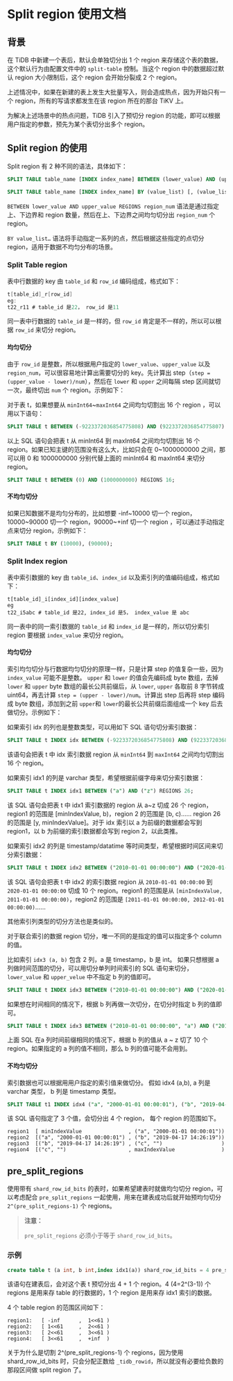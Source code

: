 # Split region 使用文档

## 背景

在 TiDB 中新建一个表后，默认会单独切分出 1 个 region 来存储这个表的数据，这个默认行为由配置文件中的 `split-table` 控制。当这个 region 中的数据超过默认 region 大小限制后，这个 region 会开始分裂成 2 个 region。

上述情况中，如果在新建的表上发生大批量写入，则会造成热点，因为开始只有一个 region，所有的写请求都发生在该 region 所在的那台 TiKV 上。

为解决上述场景中的热点问题，TiDB 引入了预切分 region 的功能，即可以根据用户指定的参数，预先为某个表切分出多个 region。

## Split region 的使用

Split region 有 2 种不同的语法，具体如下：

```sql
SPLIT TABLE table_name [INDEX index_name] BETWEEN (lower_value) AND (upper_value) REGIONS region_num

SPLIT TABLE table_name [INDEX index_name] BY (value_list) [, (value_list)] ...
```

`BETWEEN lower_value AND upper_value REGIONS region_num` 语法是通过指定上、下边界和 region 数量，然后在上、下边界之间均匀切分出 `region_num` 个 region。

`BY value_list…` 语法将手动指定一系列的点，然后根据这些指定的点切分 region，适用于数据不均匀分布的场景。

### Split Table region

表中行数据的 key 由 `table_id` 和 `row_id` 编码组成，格式如下：

```go
t[table_id]_r[row_id]
eg:
t22_r11 # table_id 是22， row_id 是11
```

同一表中行数据的 `table_id` 是一样的，但 `row_id` 肯定是不一样的，所以可以根据 `row_id` 来切分 region。

#### 均匀切分

由于 `row_id` 是整数，所以根据用户指定的 `lower_value`、`upper_value` 以及 `region_num`，可以很容易地计算出需要切分的 key。先计算出 step（`step = (upper_value - lower)/num`），然后在 `lower` 和 `upper` 之间每隔 step 区间就切一次，最终切出 `num` 个 region。示例如下：

对于表 t，如果想要从 `minInt64`~`maxInt64` 之间均匀切割出 16 个 region ，可以用以下语句：

```sql
SPLIT TABLE t BETWEEN (-9223372036854775808) AND (9223372036854775807) REGIONS 16;
```

以上 SQL 语句会把表 t 从 minInt64 到 maxInt64 之间均匀切割出 16 个 region。如果已知主键的范围没有这么大，比如只会在 0~1000000000 之间，那可以用 0 和 1000000000 分别代替上面的 minInt64 和 maxInt64 来切分 region。

```sql
SPLIT TABLE t BETWEEN (0) AND (1000000000) REGIONS 16;
```

#### 不均匀切分

如果已知数据不是均匀分布的，比如想要 -inf~10000 切一个 region，10000~90000 切一个 region，90000~+inf 切一个 region ，可以通过手动指定点来切分 region，示例如下：

```sql
SPLIT TABLE t BY (10000), (90000);
```

### Split Index region

表中索引数据的 key 由 `table_id`、`index_id` 以及索引列的值编码组成，格式如下：

```
t[table_id]_i[index_id][index_value]
eg
t22_i5abc # table_id 是22, index_id 是5， index_value 是 abc 
```

同一表中的同一索引数据的 `table_id` 和 `index_id` 是一样的，所以切分索引 region 要根据 `index_value` 来切分 region。

#### 均匀切分

索引均匀切分与行数据均匀切分的原理一样，只是计算 step 的值复杂一些，因为 `index_value` 可能不是整数。 `upper` 和 `lower` 的值会先编码成 byte 数组，去掉 `lower` 和 `upper` byte 数组的最长公共前缀后，从 `lower`, `upper` 各取前 8 字节转成 uint64，再去计算 `step = (upper - lower)/num`。计算出 step 后再将 step 编码成 byte
数组，添加到之前 `upper`和 `lower`的最长公共前缀后面组成一个 key 后去做切分。示例如下：

如果索引 idx 的列也是整数类型，可以用如下 SQL 语句切分索引数据：

```sql
SPLIT TABLE t INDEX idx BETWEEN (-9223372036854775808) AND (9223372036854775807) REGIONS 16;
```

该语句会把表 t 中 idx 索引数据 region 从 `minInt64` 到 `maxInt64` 之间均匀切割出 16 个 region。

如果索引 idx1 的列是 varchar 类型，希望根据前缀字母来切分索引数据：

```sql
SPLIT TABLE t INDEX idx1 BETWEEN ("a") AND ("z") REGIONS 26;
```

该 SQL 语句会把表 t 中 idx1 索引数据的 region 从 a~z 切成 26 个 region，region1 的范围是 [minIndexValue, b)，region 2 的范围是 [b, c)...... region 26 的范围是 [y, minIndexValue]。对于 idx 索引以 a 为前缀的数据都会写到 region1，以 b 为前缀的索引数据都会写到 region 2，以此类推。

如果索引 idx2 的列是 timestamp/datatime 等时间类型，希望根据时间区间来切分索引数据：

```sql
SPLIT TABLE t INDEX idx2 BETWEEN ("2010-01-01 00:00:00") AND ("2020-01-01 00:00:00") REGIONS 10;

```

该 SQL 语句会把表 t 中 idx2 的索引数据 region 从 `2010-01-01 00:00:00` 到  `2020-01-01 00:00:00` 切成 10 个 region。region1 的范围是从 `[minIndexValue,  2011-01-01 00:00:00)`，region2 的范围是 `[2011-01-01 00:00:00, 2012-01-01 00:00:00)`......

其他索引列类型的切分方法也是类似的。

对于联合索引的数据 region 切分，唯一不同的是指定的值可以指定多个 column 的值。

比如索引 `idx3 (a, b)` 包含 2 列，a 是 timestamp，b 是 int。 如果只想根据 a 列做时间范围的切分，可以用切分单列时间索引的 SQL 语句来切分，`lower_value` 和 `upper_velue` 中不指定 b 列的值即可。

```sql
SPLIT TABLE t INDEX idx3 BETWEEN ("2010-01-01 00:00:00") AND ("2020-01-01 00:00:00") REGIONS 10;

```

如果想在时间相同的情况下，根据 b 列再做一次切分，在切分时指定 b 列的值即可。

```sql
SPLIT TABLE t INDEX idx3 BETWEEN ("2010-01-01 00:00:00", "a") AND ("2010-01-01 00:00:00", "z") REGIONS 10;
```

上面 SQL 在a 列时间前缀相同的情况下，根据 b 列的值从 a ~ z 切了 10 个 region。如果指定的 a 列的值不相同，那么 b 列的值可能不会用到。

#### 不均匀切分

索引数据也可以根据用用户指定的索引值来做切分。
假如 idx4 (a,b), a 列是 varchar 类型， b 列是 timestamp 类型。

```sql
SPLIT TABLE t1 INDEX idx4 ("a", "2000-01-01 00:00:01"), ("b", "2019-04-17 14:26:19"), ("c", "");  
```

该 SQL 语句指定了 3 个值，会切分出 4 个 region， 每个 region 的范围如下。

```
region1  [ minIndexValue               , ("a", "2000-01-01 00:00:01"))
region2  [("a", "2000-01-01 00:00:01") , ("b", "2019-04-17 14:26:19"))
region3  [("b", "2019-04-17 14:26:19") , ("c", "")                   )
region4  [("c", "")                    , maxIndexValue               )
```

## pre_split_regions

使用带有 `shard_row_id_bits` 的表时，如果希望建表时就做均匀切分 region，可以考虑配合 `pre_split_regions` 一起使用，用来在建表成功后就开始预均匀切分 `2^(pre_split_regions-1)` 个 regions。

> **注意：**
>
> `pre_split_regions` 必须小于等于 `shard_row_id_bits`。

### 示例

```sql
create table t (a int, b int,index idx1(a)) shard_row_id_bits = 4 pre_split_regions=3;
```

该语句在建表后，会对这个表 t 预切分出 4 + 1 个 region。4 (4=2^(3-1)) 个 regions 是用来存 table 的行数据的，1 个 region 是用来存 idx1 索引的数据。

4 个 table region 的范围区间如下：

```
region1:   [ -inf      ,  1<<61 )  
region2:   [ 1<<61     ,  2<<61 )
region3:   [ 2<<61     ,  3<<61 )
region4:   [ 3<<61     ,  +inf  )
```

关于为什么是切割 2^(pre_split_regions-1) 个 regions，因为使用 shard_row_id_bits 时，只会分配正数给 `_tidb_rowid`，所以就没有必要给负数的那段区间做 split region 了。
